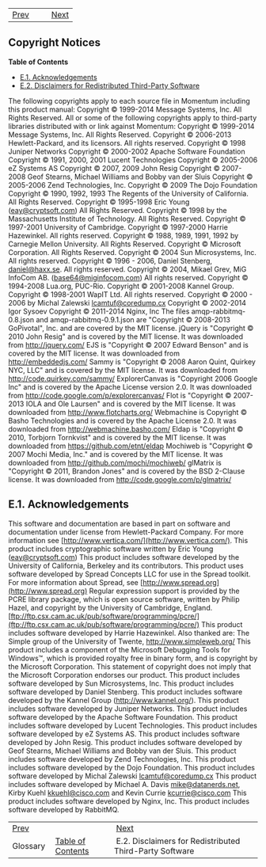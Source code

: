 |     |     |     |
| --- | --- | --- |
| [Prev](glossary)  |   |  [Next](copyright.3rdparty-disclaimer) |
## Copyright Notices
**Table of Contents**

* [E.1\. Acknowledgements](copyrights#copyright.ack)
* [E.2\. Disclaimers for Redistributed Third-Party Software](copyright.3rdparty-disclaimer)

The following copyrights apply to each source file in Momentum including this product manual:
Copyright © 1999-2014 Message Systems, Inc. All Rights Reserved.
All or some of the following copyrights apply to third-party libraries distributed with or link against Momentum:
Copyright © 1999-2014 Message Systems, Inc. All Rights Reserved.
Copyright © 2006-2013 Hewlett-Packard, and its licensors. All rights reserved.
Copyright © 1998 Juniper Networks
Copyright © 2000-2002 Apache Software Foundation
Copyright © 1991, 2000, 2001 Lucent Technologies
Copyright © 2005-2006 eZ Systems AS
Copyright © 2007, 2009 John Resig
Copyright © 2007-2008 Geof Stearns, Michael Williams and Bobby van der Sluis
Copyright © 2005-2006 Zend Technologies, Inc.
Copyright © 2009 The Dojo Foundation
Copyright © 1990, 1992, 1993 The Regents of the University of California. All Rights Reserved.
Copyright © 1995-1998 Eric Young (eay@cryptsoft.com) All Rights Reserved.
Copyright © 1998 by the Massachusetts Institute of Technology. All Rights Reserved.
Copyright © 1997-2001 University of Cambridge.
Copyright © 1997-2000 Harrie Hazewinkel. All rights reserved.
Copyright © 1988, 1989, 1991, 1992 by Carnegie Mellon University. All Rights Reserved.
Copyright © Microsoft Corporation. All Rights Reserved.
Copyright © 2004 Sun Microsystems, Inc. All rights reserved.
Copyright © 1996 - 2006, Daniel Stenberg, <daniel@haxx.se>. All rights reserved.
Copyright © 2004, Mikael Grev, MiG InfoCom AB. (base64@miginfocom.com) All rights reserved.
Copyright © 1994-2008 Lua.org, PUC-Rio.
Copyright © 2001-2008 Kannel Group. Copyright © 1998-2001 WapIT Ltd. All rights reserved.
Copyright © 2000 - 2006 by Michal Zalewski <lcamtuf@coredump.cx>
Copyright © 2002-2014 Igor Sysoev Copyright © 2011-2014 Nginx, Inc
The files amqp-rabbitmq-0.8.json and amqp-rabbitmq-0.9.1.json are "Copyright © 2008-2013 GoPivotal", Inc. and are covered by the MIT license.
jQuery is "Copyright © 2010 John Resig" and is covered by the MIT license. It was downloaded from http://jquery.com/
EJS is "Copyright © 2007 Edward Benson" and is covered by the MIT license. It was downloaded from http://embeddedjs.com/
Sammy is "Copyright © 2008 Aaron Quint, Quirkey NYC, LLC" and is covered by the MIT license. It was downloaded from http://code.quirkey.com/sammy/
ExplorerCanvas is "Copyright 2006 Google Inc" and is covered by the Apache License version 2.0\. It was downloaded from http://code.google.com/p/explorercanvas/
Flot is "Copyright © 2007-2013 IOLA and Ole Laursen" and is covered by the MIT license. It was downloaded from http://www.flotcharts.org/ Webmachine is Copyright © Basho Technologies and is covered by the Apache License 2.0\. It was downloaded from http://webmachine.basho.com/
Eldap is "Copyright © 2010, Torbjorn Tornkvist" and is covered by the MIT license. It was downloaded from https://github.com/etnt/eldap
Mochiweb is "Copyright © 2007 Mochi Media, Inc." and is covered by the MIT license. It was downloaded from http://github.com/mochi/mochiweb/
glMatrix is "Copyright © 2011, Brandon Jones" and is covered by the BSD 2-Clause license. It was downloaded from http://code.google.com/p/glmatrix/
## E.1. Acknowledgements
This software and documentation are based in part on software and documentation under license from Hewlett-Packard Company. For more information see [http://www.vertica.com/](http://www.vertica.com/).
This product includes cryptographic software written by Eric Young (eay@cryptsoft.com)
This product includes software developed by the University of California, Berkeley and its contributors.
This product uses software developed by Spread Concepts LLC for use in the Spread toolkit. For more information about Spread, see [http://www.spread.org](http://www.spread.org)
Regular expression support is provided by the PCRE library package, which is open source software, written by Philip Hazel, and copyright by the University of Cambridge, England.
[ftp://ftp.csx.cam.ac.uk/pub/software/programming/pcre/](ftp://ftp.csx.cam.ac.uk/pub/software/programming/pcre/)
This product includes software developed by Harrie Hazewinkel. Also thanked are:
The Simple group of the University of Twente, http://www.simpleweb.org/
This product includes a component of the Microsoft Debugging Tools for Windows™, which is provided royalty free in binary form, and is copyright by the Microsoft Corporation. This statement of copyright does not imply that the Microsoft Corporation endorses our product.
This product includes software developed by Sun Microsystems, Inc.
This product includes software developed by Daniel Stenberg.
This product includes software developed by the Kannel Group (http://www.kannel.org/).
This product includes software developed by Juniper Networks.
This product includes software developed by the Apache Software Foundation.
This product includes software developed by Lucent Technologies.
This product includes software developed by eZ Systems AS.
This product includes software developed by John Resig.
This product includes software developed by Geof Stearns, Michael Williams and Bobby van der Sluis.
This product includes software developed by Zend Technologies, Inc.
This product includes software developed by the Dojo Foundation.
This product includes software developed by Michal Zalewski <lcamtuf@coredump.cx>
This product includes software developed by Michael A. Davis <mike@datanerds.net>, Kirby Kuehl <kkuehl@cisco.com> and Kevin Currie <kcurrie@cisco.com>
This product includes software developed by Nginx, Inc.
This product includes software developed by RabbitMQ.

|     |     |     |
| --- | --- | --- |
| [Prev](glossary)  |   |  [Next](copyright.3rdparty-disclaimer) |
| Glossary  | [Table of Contents](index) |  E.2. Disclaimers for Redistributed Third-Party Software |
